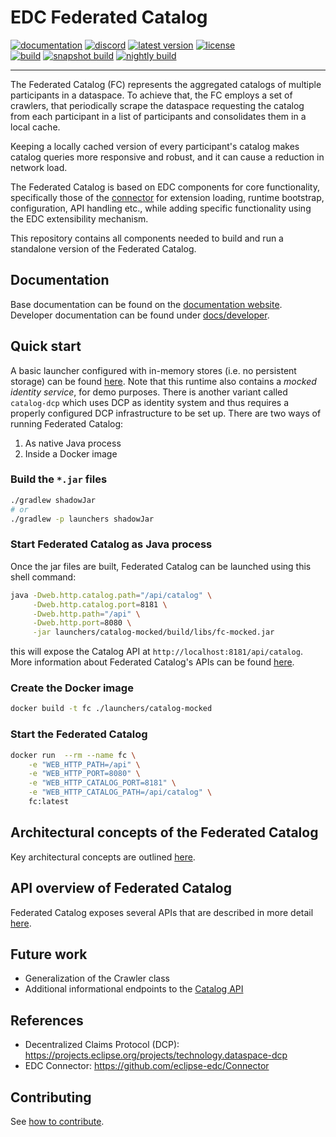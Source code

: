 # EDC Federated Catalog

[![documentation](https://img.shields.io/badge/documentation-8A2BE2?style=flat-square)](https://eclipse-edc.github.io)
[![discord](https://img.shields.io/badge/discord-chat-brightgreen.svg?style=flat-square&logo=discord)](https://discord.gg/n4sD9qtjMQ)
[![latest version](https://img.shields.io/maven-central/v/org.eclipse.edc/boot?logo=apache-maven&style=flat-square&label=latest%20version)](https://search.maven.org/artifact/org.eclipse.edc/boot)
[![license](https://img.shields.io/github/license/eclipse-edc/FederatedCatalog?style=flat-square&logo=apache)](https://www.apache.org/licenses/LICENSE-2.0)
<br>
[![build](https://img.shields.io/github/actions/workflow/status/eclipse-edc/FederatedCatalog/verify.yaml?branch=main&logo=GitHub&style=flat-square&label=ci)](https://github.com/eclipse-edc/FederatedCatalog/actions/workflows/verify.yaml?query=branch%3Amain)
[![snapshot build](https://img.shields.io/github/actions/workflow/status/eclipse-edc/FederatedCatalog/trigger_snapshot.yml?branch=main&logo=GitHub&style=flat-square&label=snapshot-build)](https://github.com/eclipse-edc/FederatedCatalog/actions/workflows/trigger_snapshot.yml)
[![nightly build](https://img.shields.io/github/actions/workflow/status/eclipse-edc/Release/nightly.yaml?branch=main&logo=GitHub&style=flat-square&label=nightly-build)](https://github.com/eclipse-edc/Release/actions/workflows/nightly.yaml)

---

The Federated Catalog (FC) represents the aggregated catalogs of multiple participants in a dataspace. To achieve that,
the FC employs a set of crawlers, that periodically scrape the dataspace requesting the catalog from each participant in
a list of participants and consolidates them in a local cache.

Keeping a locally cached version of every participant's catalog makes catalog queries more responsive and robust, and it
can cause a reduction in network load.

The Federated Catalog is based on EDC components for core functionality, specifically those of
the [connector](https://github.com/eclipse-edc/Connector) for extension loading, runtime bootstrap, configuration, API
handling etc., while adding specific functionality using the EDC extensibility mechanism.

This repository contains all components needed to build and run a standalone version of the Federated Catalog.

## Documentation

Base documentation can be found on the [documentation website](https://eclipse-edc.github.io). \
Developer documentation can be found under [docs/developer](docs/developer/README.md).

## Quick start

A basic launcher configured with in-memory stores (i.e. no persistent storage) can be
found [here](launchers/catalog-mocked). Note that this runtime also contains a _mocked identity service_, for demo
purposes. There is another variant called `catalog-dcp` which uses DCP as identity system and thus requires a properly
configured DCP infrastructure to be set up. There are two ways of running Federated Catalog:

1. As native Java process
2. Inside a Docker image

### Build the `*.jar` files

```bash
./gradlew shadowJar
# or
./gradlew -p launchers shadowJar
```

### Start Federated Catalog as Java process

Once the jar files are built, Federated Catalog can be launched using this shell command:

```bash
java -Dweb.http.catalog.path="/api/catalog" \
     -Dweb.http.catalog.port=8181 \
     -Dweb.http.path="/api" \
     -Dweb.http.port=8080 \
     -jar launchers/catalog-mocked/build/libs/fc-mocked.jar
```

this will expose the Catalog API at `http://localhost:8181/api/catalog`. More information about Federated Catalog's APIs
can be found [here](docs/developer/architecture/federated-catalog-apis).

### Create the Docker image

```bash
docker build -t fc ./launchers/catalog-mocked
```

### Start the Federated Catalog

```bash
docker run  --rm --name fc \
    -e "WEB_HTTP_PATH=/api" \
    -e "WEB_HTTP_PORT=8080" \
    -e "WEB_HTTP_CATALOG_PORT=8181" \
    -e "WEB_HTTP_CATALOG_PATH=/api/catalog" \
    fc:latest
```

## Architectural concepts of the Federated Catalog

Key architectural concepts are
outlined [here](docs/developer/architecture/federated-catalog.architecture.md).

## API overview of Federated Catalog

Federated Catalog exposes several APIs that are described in more
detail [here](docs/developer/architecture/federated-catalog-apis.md).

## Future work

- Generalization of the Crawler class
- Additional informational endpoints to the [Catalog API](docs/developer/architecture/federated-catalog-apis.md)

## References

- Decentralized Claims Protocol (DCP): https://projects.eclipse.org/projects/technology.dataspace-dcp
- EDC Connector: https://github.com/eclipse-edc/Connector

## Contributing

See [how to contribute](https://github.com/eclipse-edc/eclipse-edc.github.io/blob/main/CONTRIBUTING.md).
